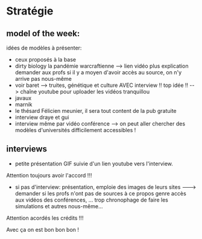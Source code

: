 # Stratégie

## model of the week: 

idées de modèles à présenter: 
- ceux proposés à la base 
- dirty biology la pandémie warcraftienne --> lien vidéo plus explication demander aux profs si il y a moyen d'avoir accès au source,
on n'y arrive pas nous-même
- voir baret --> truites, génétique et culture AVEC interview !! top idée !! --> chaîne youtube pour uploader les vidéos tranquillou 
- javaux
- marnik
- le thésard Félicien meunier, il sera tout content de la pub gratuite
- interview draye et gui 
- interview même par vidéo conférence --> on peut aller chercher des modèles d'universités difficilement accessibles ! 

## interviews

- petite présentation GIF suivie d'un lien youtube vers l'interview.

Attention toujours avoir l'accord !!! 

- si pas d'interview: présentation, emploie des images de leurs sites ---> demander si les profs n'ont pas de sources à ce propos genre
accès aux vidéos des conférences, ... trop chronophage de faire les simulations et autres nous-même...

Attention acordés les crédits !!! 

Avec ça on est bon bon bon ! 

